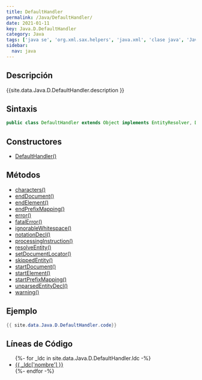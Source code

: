 ```yaml
---
title: DefaultHandler
permalink: /Java/DefaultHandler/
date: 2021-01-11
key: Java.D.DefaultHandler
category: Java
tags: ['java se', 'org.xml.sax.helpers', 'java.xml', 'clase java', 'Java 1.4', 'SAX 2.0']
sidebar: 
  nav: java
---
```


## Descripción
{{site.data.Java.D.DefaultHandler.description }}

## Sintaxis
~~~java
public class DefaultHandler extends Object implements EntityResolver, DTDHandler, ContentHandler, ErrorHandler
~~~

## Constructores
* [DefaultHandler()](/Java/DefaultHandler/DefaultHandler/)

## Métodos
* [characters()](/Java/DefaultHandler/characters)
* [endDocument()](/Java/DefaultHandler/endDocument)
* [endElement()](/Java/DefaultHandler/endElement)
* [endPrefixMapping()](/Java/DefaultHandler/endPrefixMapping)
* [error()](/Java/DefaultHandler/error)
* [fatalError()](/Java/DefaultHandler/fatalError)
* [ignorableWhitespace()](/Java/DefaultHandler/ignorableWhitespace)
* [notationDecl()](/Java/DefaultHandler/notationDecl)
* [processingInstruction()](/Java/DefaultHandler/processingInstruction)
* [resolveEntity()](/Java/DefaultHandler/resolveEntity)
* [setDocumentLocator()](/Java/DefaultHandler/setDocumentLocator)
* [skippedEntity()](/Java/DefaultHandler/skippedEntity)
* [startDocument()](/Java/DefaultHandler/startDocument)
* [startElement()](/Java/DefaultHandler/startElement)
* [startPrefixMapping()](/Java/DefaultHandler/startPrefixMapping)
* [unparsedEntityDecl()](/Java/DefaultHandler/unparsedEntityDecl)
* [warning()](/Java/DefaultHandler/warning)

## Ejemplo
~~~java
{{ site.data.Java.D.DefaultHandler.code}}
~~~

## Líneas de Código
<ul>
{%- for _ldc in site.data.Java.D.DefaultHandler.ldc -%}
   <li>
       <a href="{{_ldc['url'] }}">{{ _ldc['nombre'] }}</a>
   </li>
{%- endfor -%}
</ul>

